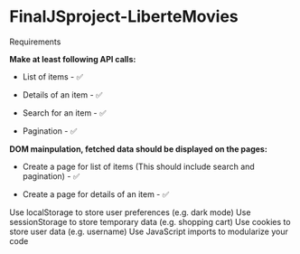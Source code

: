 # FinalJSproject-LiberteMovies

Requirements

**Make at least following API calls:** 

- List of items - ✅

- Details of an item - ✅
 
- Search for an item - ✅
 
- Pagination - ✅

 
**DOM mainpulation, fetched data should be displayed on the pages:**

 -  Create a page for list of items (This should include search and pagination) - ✅
  
 -  Create a page for details of an item - ✅
 
Use localStorage to store user preferences (e.g. dark mode)
Use sessionStorage to store temporary data (e.g. shopping cart)
Use cookies to store user data (e.g. username)
Use JavaScript imports to modularize your code
